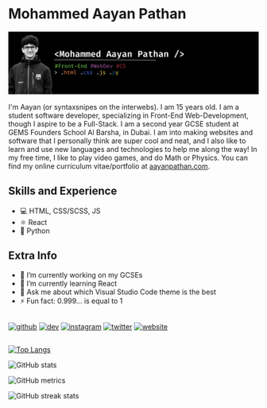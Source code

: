 # Mohammed Aayan Pathan
![I am a Front-End Web-Developer](https://github.com/SyntaxSnipes/syntaxsnipes/blob/main/Aayan's%20High-Res%20Banner.png)

I'm Aayan (or syntaxsnipes on the interwebs). I am 15 years old. I am a student software developer, specializing in Front-End Web-Development, though I aspire to be a Full-Stack. I am a second year GCSE student at GEMS Founders School Al Barsha, in Dubai. I am into making websites and software that I personally think are super cool and neat, and I also like to learn and use new languages and technologies to help me along the way! In my free time, I like to play video games, and do Math or Physics. You can find my online curriculum vitae/portfolio at [aayanpathan.com](https://aayanpathan.com).

## Skills and Experience
- 💻 HTML, CSS/SCSS, JS
- ⚛️ React
- 🐍 Python

## Extra Info
- 🔭 I’m currently working on my GCSEs 
- 🌱 I’m currently learning React 
- 💬 Ask me about which Visual Studio Code theme is the best 
- ⚡ Fun fact: 0.999... is equal to 1 
##

[<img src='https://cdn.jsdelivr.net/npm/simple-icons@3.0.1/icons/github.svg' alt='github' height='40'>](https://github.com/SyntaxSnipes)  [<img src='https://cdn.jsdelivr.net/npm/simple-icons@3.0.1/icons/dev-dot-to.svg' alt='dev' height='40'>](https://dev.to/syntaxsnipes)  [<img src='https://cdn.jsdelivr.net/npm/simple-icons@3.0.1/icons/instagram.svg' alt='instagram' height='40'>](https://www.instagram.com/syntaxsnipes.map/)  [<img src='https://cdn.jsdelivr.net/npm/simple-icons@3.0.1/icons/twitter.svg' alt='twitter' height='40'>](https://twitter.com/syntaxsnipes)  [<img src='https://cdn.jsdelivr.net/npm/simple-icons@3.0.1/icons/icloud.svg' alt='website' height='40'>](https://aayanpathan.com)  
##
[![Top Langs](https://github-readme-stats.vercel.app/api/top-langs/?username=SyntaxSnipes)](https://github.com/anuraghazra/github-readme-stats)

![GitHub stats](https://github-readme-stats.vercel.app/api?username=SyntaxSnipes&show_icons=true)  

![GitHub metrics](https://metrics.lecoq.io/SyntaxSnipes)  

![GitHub streak stats](https://streak-stats.demolab.com/?user=SyntaxSnipes)  

